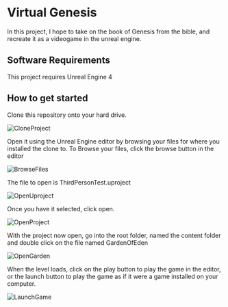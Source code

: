 # Virtual Genesis

In this project, I hope to take on the book of Genesis from the bible, and recreate it as a videogame in the unreal engine.

## Software Requirements

This project requires Unreal Engine 4

## How to get started
Clone this repository onto your hard drive.

![CloneProject](https://user-images.githubusercontent.com/49766065/60826971-f07bf300-a163-11e9-8c01-1fbdd3896250.PNG)

Open it using the Unreal Engine editor by browsing your files for where you installed the clone to. To Browse your files, click the browse
button in the editor

![BrowseFiles](https://user-images.githubusercontent.com/49766065/60830823-f0ccbc00-a16c-11e9-9c44-24fbf5c6ceed.PNG)

The file to open is ThirdPersonTest.uproject

![OpenUproject](https://user-images.githubusercontent.com/49766065/60826655-31bfd300-a163-11e9-87c6-c5344bd9fc07.PNG)

Once you have it selected, click open.

![OpenProject](https://user-images.githubusercontent.com/49766065/60828110-7436df00-a166-11e9-94e6-a5c7831ad89e.PNG)

With the project now open, go into the root folder, named the content folder and double click on the file named GardenOfEden

![OpenGarden](https://user-images.githubusercontent.com/49766065/60828366-11921300-a167-11e9-891e-a857960abb08.PNG)

When the level loads, click on the play button to play the game in the editor, or the launch button to play the game as if it were a game installed on your computer.

![LaunchGame](https://user-images.githubusercontent.com/49766065/60828603-af85dd80-a167-11e9-88f2-07649678914d.PNG)
